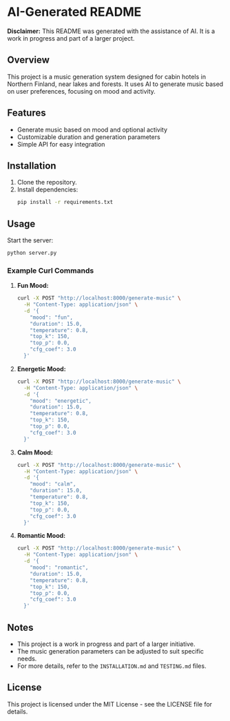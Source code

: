 # AI-Generated README

**Disclaimer:** This README was generated with the assistance of AI. It is a work in progress and part of a larger project.

## Overview

This project is a music generation system designed for cabin hotels in Northern Finland, near lakes and forests. It uses AI to generate music based on user preferences, focusing on mood and activity.

## Features

- Generate music based on mood and optional activity
- Customizable duration and generation parameters
- Simple API for easy integration

## Installation

1. Clone the repository.
2. Install dependencies:
   ```bash
   pip install -r requirements.txt
   ```

## Usage

Start the server:
```bash
python server.py
```

### Example Curl Commands

1. **Fun Mood:**
   ```bash
   curl -X POST "http://localhost:8000/generate-music" \
     -H "Content-Type: application/json" \
     -d '{
       "mood": "fun",
       "duration": 15.0,
       "temperature": 0.8,
       "top_k": 150,
       "top_p": 0.0,
       "cfg_coef": 3.0
     }'
   ```

2. **Energetic Mood:**
   ```bash
   curl -X POST "http://localhost:8000/generate-music" \
     -H "Content-Type: application/json" \
     -d '{
       "mood": "energetic",
       "duration": 15.0,
       "temperature": 0.8,
       "top_k": 150,
       "top_p": 0.0,
       "cfg_coef": 3.0
     }'
   ```

3. **Calm Mood:**
   ```bash
   curl -X POST "http://localhost:8000/generate-music" \
     -H "Content-Type: application/json" \
     -d '{
       "mood": "calm",
       "duration": 15.0,
       "temperature": 0.8,
       "top_k": 150,
       "top_p": 0.0,
       "cfg_coef": 3.0
     }'
   ```

4. **Romantic Mood:**
   ```bash
   curl -X POST "http://localhost:8000/generate-music" \
     -H "Content-Type: application/json" \
     -d '{
       "mood": "romantic",
       "duration": 15.0,
       "temperature": 0.8,
       "top_k": 150,
       "top_p": 0.0,
       "cfg_coef": 3.0
     }'
   ```

## Notes

- This project is a work in progress and part of a larger initiative.
- The music generation parameters can be adjusted to suit specific needs.
- For more details, refer to the `INSTALLATION.md` and `TESTING.md` files.

## License

This project is licensed under the MIT License - see the LICENSE file for details. 